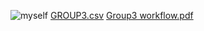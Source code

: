 ![myself](https://user-images.githubusercontent.com/95003138/143776563-a9f92bb5-e04d-406d-91ed-49df5cedfb78.jpeg)
[GROUP3.csv](https://github.com/aliyubasug/Group3_Bioinformatics/files/7613891/GROUP3.csv)
[Group3 workflow.pdf](https://github.com/aliyubasug/Group3_Bioinformatics/files/7613893/Group3.workflow.pdf)
